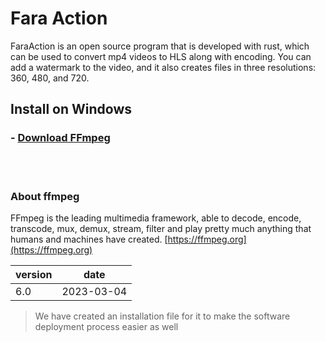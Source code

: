 # Fara Action
FaraAction is an open source program that is developed with rust, which can be used to convert mp4 videos to HLS along with encoding. You can add a watermark to the video, and it also creates files in three resolutions: 360, 480, and 720.


## Install on Windows

### - [Download FFmpeg](https://github.com/faramadrak/fara-action/releases/download/ffmpeg-6/ffmpeg-6.exe)

<br>
<br>

### About ffmpeg
FFmpeg is the leading multimedia framework, able to decode, encode, transcode, mux, demux, stream, filter and play pretty much anything that humans and machines have created. 
[https://ffmpeg.org](https://ffmpeg.org)  

|version    |   date     |
|-----------|------------|
|   6.0     | 2023-03-04 |

> We have created an installation file for it to make the software deployment process easier as well

